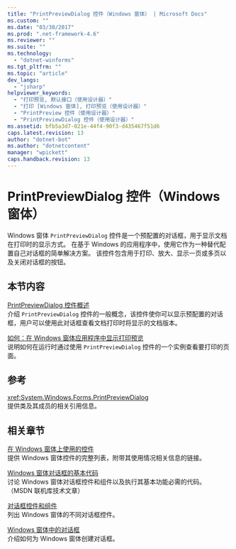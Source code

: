 ```yaml
---
title: "PrintPreviewDialog 控件（Windows 窗体） | Microsoft Docs"
ms.custom: ""
ms.date: "03/30/2017"
ms.prod: ".net-framework-4.6"
ms.reviewer: ""
ms.suite: ""
ms.technology: 
  - "dotnet-winforms"
ms.tgt_pltfrm: ""
ms.topic: "article"
dev_langs: 
  - "jsharp"
helpviewer_keywords: 
  - "打印预览, 默认接口（使用设计器）"
  - "打印 [Windows 窗体], 打印预览（使用设计器）"
  - "PrintPreview 控件（使用设计器）"
  - "PrintPreviewDialog 控件（使用设计器）"
ms.assetid: bfb5a3d7-021e-44f4-90f3-d435467f51d6
caps.latest.revision: 13
author: "dotnet-bot"
ms.author: "dotnetcontent"
manager: "wpickett"
caps.handback.revision: 13
---
```

# PrintPreviewDialog 控件（Windows 窗体）
Windows 窗体 `PrintPreviewDialog` 控件是一个预配置的对话框，用于显示文档在打印时的显示方式。  在基于 Windows 的应用程序中，使用它作为一种替代配置自己对话框的简单解决方案。  该控件包含用于打印、放大、显示一页或多页以及关闭对话框的按钮。  
  
## 本节内容  
 [PrintPreviewDialog 控件概述](../../../../docs/framework/winforms/controls/printpreviewdialog-control-overview-windows-forms.md)  
 介绍 `PrintPreviewDialog` 控件的一般概念，该控件使你可以显示预配置的对话框，用户可以使用此对话框查看文档打印时将显示的文档版本。  
  
 [如何：在 Windows 窗体应用程序中显示打印预览](../../../../docs/framework/winforms/controls/how-to-display-print-preview-in-windows-forms-applications.md)  
 说明如何在运行时通过使用 `PrintPreviewDialog` 控件的一个实例查看要打印的页面。  
  
## 参考  
 <xref:System.Windows.Forms.PrintPreviewDialog>  
 提供类及其成员的相关引用信息。  
  
## 相关章节  
 [在 Windows 窗体上使用的控件](../../../../docs/framework/winforms/controls/controls-to-use-on-windows-forms.md)  
 提供 Windows 窗体控件的完整列表，附带其使用情况相关信息的链接。  
  
 [Windows 窗体对话框的基本代码](http://go.microsoft.com/fwlink/?LinkID=102575)  
 讨论 Windows 窗体对话框控件和组件以及执行其基本功能必需的代码。  （MSDN 联机库技术文章）  
  
 [对话框控件和组件](../../../../docs/framework/winforms/controls/dialog-box-controls-and-components-windows-forms.md)  
 列出 Windows 窗体的不同对话框控件。  
  
 [Windows 窗体中的对话框](../../../../docs/framework/winforms/dialog-boxes-in-windows-forms.md)  
 介绍如何为 Windows 窗体创建对话框。